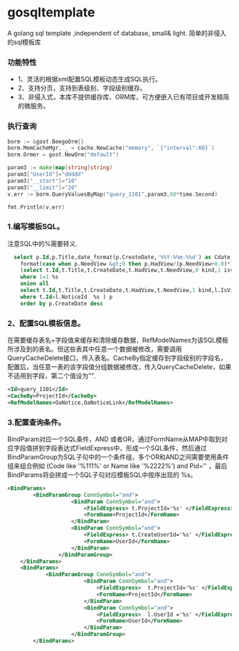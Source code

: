 # gosqltemplate
A golang sql template ,independent of database, small&amp; light.
简单的非侵入的sql模板库
### 功能特性
* 1、灵活的根据xml配置SQL模板动态生成SQL执行。
* 2、支持分页，支持到表级别、字段级别缓存。
* 3、非侵入式，本库不提供缓存库、ORM库，可方便嵌入已有项目或开发精简的微服务。

### 执行查询

```Go
borm := &gost.BeegoOrm{}
borm.MemCacheMgr, _ = cache.NewCache("memory", `{"interval":60}`)
borm.Ormer = gost.NewOrm("default")

param3 := make(map[string]string)
param3["UserId"]="ddddd"
param3["__start"]="10"
param3["__limit"]="20"
v,err := borm.QueryValuesByMap("query_1101",param3,60*time.Second)

fmt.Println(v,err)
```


### 1.编写模板SQL。
注意SQL中的%需要转义.
```SQL
  select p.Id,p.Title,date_format(p.CreateDate,'%%Y-%%m-%%d') as Cdate,p.HadView,p.NeedView-p.HadView NotView,
	format(case when p.NeedView &gt;0 then p.HadView/(p.NeedView+0.0)*100 else 0 end,2) ViewRate,p.kind,p.isview,p.linkid  from
	(select t.Id,t.Title,t.CreateDate,t.HadView,t.NeedView,0 kind,1 isview,'' linkid from OaNotice t
    where 1=1 %s
    union all
    select t.Id,t.Title,t.CreateDate,t.HadView,t.NeedView,1 kind,l.IsView,l.Id linkid from OaNotice t,OaNoticeLink l
    where t.Id=l.NoticeId  %s ) p
    order by p.CreateDate desc
```

### 2、配置SQL模板信息。
在需要缓存表名+字段值来缓存和清除缓存数据，RefModelNames为该SQL模板所涉及到的表名。但这些表其中任意一个数据被修改，需要调用QueryCacheDelete接口，传入表名。CacheBy指定缓存到字段级别的字段名，配置后，当任意一表的该字段值分组数据被修改，传入QueryCacheDelete，如果不适用到字段，第二个值设为"".
```XML
<Id>query_1101</Id>
<CacheBy>ProjectId</CacheBy>
<RefModelNames>OaNotice,OaNoticeLink</RefModelNames>
```

### 3.配置查询条件。
BindParam对应一个SQL条件，AND 或者OR，通过FormName从MAP中取到对应字段值拼到字段表达式FieldExpress中，形成一个SQL条件，然后通过BindParamGroup为SQL子句中的一个条件组，多个OR和AND之间需要使用条件组来组合例如 (Code like '%111%' or Name like '%2222%') and Pid='' ，最后BindParams将会拼成一个SQL子句对应模板SQL中按序出现的 %s。
```XML
<BindParams>
        <BindParamGroup ConnSymbol="and">
        			<BindParam ConnSymbol="and">
        				<FieldExpress> t.ProjectId='%s' </FieldExpress>
        				<FormName>ProjectId</FormName>
        			</BindParam>
        			<BindParam ConnSymbol="and">
                        <FieldExpress> t.CreateUserId='%s' </FieldExpress>
                        <FormName>UserId</FormName>
                    </BindParam>
        		</BindParamGroup>
	</BindParams>
	<BindParams>
            <BindParamGroup ConnSymbol="and">
            			<BindParam ConnSymbol="and">
            				<FieldExpress>  t.ProjectId='%s' </FieldExpress>
            				<FormName>ProjectId</FormName>
            			</BindParam>
            			<BindParam ConnSymbol="and">
                            <FieldExpress>  l.UserId ='%s' </FieldExpress>
                            <FormName>UserId</FormName>
                        </BindParam>
            		</BindParamGroup>
    	</BindParams>
```


